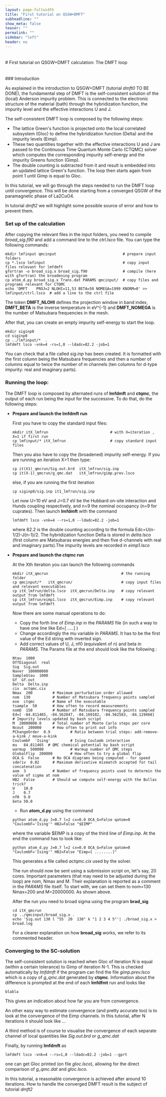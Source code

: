 ```yaml
---
layout: page-fullwidth
title: "First tutorial on QSGW+DMFT"
subheadline: ""
show_meta: false
teaser: ""
permalink: ""
sidebar: "left"
header: no
---
```

<hr style="height:5pt; visibility:hidden;" />
# First tutorial on QSGW+DMFT calculation: The DMFT loop


<hr style="height:5pt; visibility:hidden;" />
### Introduction

As explained in the introduction to QSGW+DMFT (tutorial _dmft0_ TO BE DONE), the fundamental step of DMFT is the self-consistent solution of the (local) Anderson impurity problem. This is connected to the electronic structure of the material (bath) through the hybridization function, the impurity level and the effective interactions U and J.
 
The self-consistent DMFT loop is composed by the following steps:
* The lattice Green's function is projected onto the local correlated subsystem (Gloc) to define the hybridization function (Delta) and the impurity levels (Eimp).
* These two quantities together with the effective interactions U and J are passed to the Continuous Time Quantum Monte Carlo (CTQMC) solver which computes the corresponding impurity self-energy and the impurity Greens function (Gimp).
* The double counting is subtracted from it and result is embedded into an updated lattice Green's function. The loop then starts again from point 1 until Gimp is equal to Gloc.

In this tutorial, we will go through the steps needed to run the DMFT loop until convergence. 
This will be done starting from a converged QSGW of the paramagnetic phase of La2CuO4.

In tutorial _dmft2_ we will highlight some possible source of error and how to prevent them.


### Set up of the calculation 
After copying the relevant files in the input folders, you need to compile *broad_sig.f90* and add a command line to the *ctrl.lsco* file. 
You can type the following commands:
~~~
mkdir lmfinput qmcinput                              # prepare input folders
cp *.lsco lmfinput                                   # copy input files relevant for lmfdmft
gfortran -o broad_sig.x broad_sig.f90                # compile (here with gfortran) the broadening program
cp atom_d.py broad_sig.x Trans.dat PARAMS qmcinput/  # copy files and programs relevant for CTQMC
echo 'DMFT    PROJ=2 NLOHI=11,53 BETA=50 NOMEGA=1999 KNORM=0' >> lmfinput/ctrl.lsco  # add a line to the ctrl file 
~~~
The token **DMFT_NLOHI** defines the projection window in band index, **DMFT_BETA** is the inverse temperature in eV^{-1} and **DMFT_NOMEGA** is the number of Matsubara frequencies in the mesh. 

After that, you can create an empty impurity self-energy to start the loop.
~~~
mkdir siginp0
cd siginp0
cp ../lmfinput/*  . 
lmfdmft lsco -vnk=4 -rs=1,0 --ldadc=82.2 -job=1
~~~
You can check that a file called *sig.inp* has been created. It is formatted with the first column being the Matsubara frequencies and then a number of columns equal to twice the number of m channels (ten columns for d-type impurity: real and imaginary parts).

### Running the loop:
The DMFT loop is composed by alternated runs of **lmfdmft** and **ctqmc**, the output of each run being the input for the successive. To do that, do the following steps:

* **Prepare and launch the lmfdmft run**

  First you have to copy the standard input files:
  ~~~
  mkdir itX_lmfrun                            # with X=iteration , X=1 if first run
  cp lmfinput/* itX_lmfrun                    # copy standard input files 
  ~~~
  Then you also have to copy the (broadened) impurity self-energy.
  If you are running an iteration X>1 then type:
  ~~~
  cp it(X1)_qmcrun/Sig.out.brd  itX_lmfrun/sig.inp
  cp it(X-1)_qmcrun/g_qmc.dat   itX_lmfrun/gimp.prev.lsco
  ~~~
  else, if you are running the first iteration  
  ~~~
  cp siginp0/sig.inp it1_lmfrun/sig.inp
  ~~~

  Let now U=10 eV and J=0.7 eV be the Hubbard on-site interaction and Hunds coupling respectively, and n=9 the nominal occupancy (n=9 for cuprates). Then launch **lmfdmft** with the command 
  ~~~
  lmfdmft lsco -vnk=4 --rs=1,0 --ldadc=82.2 -job=1 
  ~~~
  where 82.2 is the double counting according to the formula Edc=U(n-1/2)-J(n-1)/2. The hybridization function Delta is stored in *delta.lsco* (first column are Matsubaras energies and then five d-channels with real and imaginary parts).The impurity levels are recorded in *eimp1.lsco* 

* **Prepare and launch the ctqmc run**

  At the Xth iteration you can launch the following commands
  ~~~
  mkdir itX_qmcrun                                 # the running folder
  cp qmcinput/*   itX_qmcrun/                      # copy input files and relevant executables
  cp itX_lmfrun/delta.lsco  itX_qmcrun/Delta.inp   # copy relevant output from lmfdmft
  cp itX_lmfrun/eimp1.lsco  itX_qmcrun/Eimp.inp    # copy relevant output from lmfdmft
  ~~~

  Now there are some manual operations to do:
  * Copy the forth line of *Eimp.inp* in the *PARAMS* file (in such a way to have one line like Ed=[ .....] ) 
  * Change accordingly the mu variable in *PARAMS*. It has to be the first value of the Ed string with inverted sign.
  * Add correct values of U, J, nf0 (equivalent of n) and beta in *PARAMS*. The Params file at the end should look like the following :
  ~~~
  Ntau  1000  
  OffDiagonal  real
  Sig  Sig.out
  Naver  100000000
  SampleGtau  1000
  Gf  Gf.out
  Delta  Delta.inp
  cix  actqmc.cix
  Nmax  200         # Maximum perturbation order allowed
  nom  130          # Number of Matsubara frequency points sampled
  exe  ctqmc        # Name of the executable
  tsample  50       # How often to record measurements
  nomD  150         # Number of Matsubara frequency points sampled
  Ed=[ -84.811465, -84.562847, -84.169182, -84.562583, -84.129468]     # Impurity levels updated by bash script
  M  20000000.0     # Total number of Monte Carlo steps per core
  Ncout  200000     # How often to print out info
  PChangeOrder  0.9         # Ratio between trial steps: add-remove-a-kink / move-a-kink
  CoulombF  'Ising'         # Ising Coulomb interaction
  mu   84.811465  # QMC chemical potential by bash script
  warmup  500000            # Warmup number of QMC steps
  GlobalFlip  200000        # How often to try a global flip
  OCA_G  False      # No OCA diagrams being computed - for speed
  sderiv  0.02      # Maximum derivative mismatch accepted for tail concatenation
  aom  3            # Number of frequency points used to determin the value of sigma at nom
  HB2  False        # Should we compute self-energy with the Bullas trick?
  U    10.0
  J    0.7
  nf0  9.0
  beta 50.0
  ~~~
  * Run **atom_d.py** using the command
  ~~~
  python atom_d.py J=0.7 l=2 cx=0.0 OCA_G=False qatom=0 "CoulombF='Ising'" HB2=False "$EIMP"
  ~~~ 
  where the variable $EIMP is a copy of the third line of *Eimp.inp*.
  At the end the command has to look like:
  ~~~
  python atom_d.py J=0.7 l=2 cx=0.0 OCA_G=False qatom=0 "CoulombF='Ising'" HB2=False "Eimp=[ ........]"
  ~~~
  This generates a file called *actqmc.cix* used by the solver.

  The run	should now be sent using a submission script on, let's say, 20 cores. Important parameters (that may need to be adjusted during the loop) are nom, Nmax and M. Their explanation is reported as a comment in the *PARAMS* file itself. To start with, we can set them to nom=130 Nmax=200 and M=20000000. As shown above.

  After the run you need to broad sigma using the program **brad_sig**
  ~~~ 
  cd itX_qmcrun
  cp ../qmcinput/broad_sig.x .
  echo 'Sig.out 130 l "55  20  130" k "1 2 3 4 5"'| ./broad_sig.x > broad.log
  ~~~
  For a clearer explanation on how **broad_sig** works, we refer to its commented header.
  
### Converging to the SC-solution
The self-consistent solution is reached when Gloc of iteration N is equal (within a certain tolerance) to Gimp of iteration N-1. This is checked automatically by _lmfdmft_ if the program can find the file *gimp.prev.lsco* which is a copy of *g_qmc.dat* generated by **ctqmc**. Information about the difference is prompted at the end of each **lmfdfmt** run and looks like 
~~~
blabla 
~~~
This gives an indication about how far you are from convergence.

An other easy way to estimate convergence (and pretty accurate too) is to look at the convergence of the Eimp channels. In this tutorial, after N iterations it should look like ...

A third method is of course to visualise the convergence of each separate channel of local quantities like _Sig.out.brd_ or *g_qmc.dat* 

Finally, by running **lmfdmft** as 
~~~
lmfdmft lsco -vnk=4 --rs=1,0 --ldadc=82.2 -job=1 --gprt
~~~
one can get Gloc printed (on file *gloc.lsco*), allowing for the direct comparison of *g_qmc.dat* and *gloc.lsco*.


In this tutorial, a reasonable convergence is achieved after around 10 iterations.
How to handle the converged DMFT result is the subject of tutorial *dmft2*
